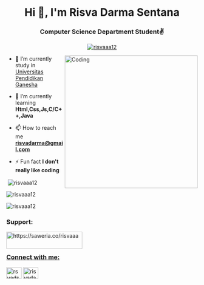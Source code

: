 
<h1 align="center">Hi 👋, I'm Risva Darma Sentana</h1>
<h3 align="center">Computer Science Department Student✌</h3>


<p align="center"> <a href="https://github.com/ryo-ma/github-profile-trophy"><img src="https://github-profile-trophy.vercel.app/?username=risvaaa12" alt="risvaaa12" /></a> </p>

<img align="right" alt="Coding" width="350" src="https://cdn.dribbble.com/users/1059583/screenshots/4171367/coding-freak.gif">

- 🔭 I’m currently study in [Universitas Pendidikan Ganesha](https://undiksha.ac.id/)

- 🌱 I’m currently learning **Html,Css,Js,C/C++,Java**

- 📫 How to reach me **risvadarma@gmail.com**

- ⚡ Fun fact **I don't really like coding**




<p>&nbsp;<img align="center" src="https://github-readme-stats.vercel.app/api?username=risvaaa12&show_icons=true&locale=en" alt="risvaaa12" /></p>

<p><img align="center" src="https://github-readme-streak-stats.herokuapp.com/?user=risvaaa12&" alt="risvaaa12" /></p>

<p><img align="center" src="https://github-readme-stats.vercel.app/api/top-langs?username=risvaaa12&show_icons=true&locale=en&layout=compact" alt="risvaaa12" /></p>



<h3 align="left">Support:</h3>
<p><a href="https://www.buymeacoffee.com/https://saweria.co/risvaaa"> <img align="left" src="https://cdn.buymeacoffee.com/buttons/v2/default-yellow.png" height="45" width="200" alt="https://saweria.co/risvaaa" /></a><a href="https://ko-fi.com/https://saweria.co/risvaaa"> <br><br>
  
  <h3 align="left">Connect with me:</h3>
<p align="left">
<a href="https://twitter.com/rsvads" target="blank"><img align="center" src="https://raw.githubusercontent.com/rahuldkjain/github-profile-readme-generator/master/src/images/icons/Social/twitter.svg" alt="rsvads" height="30" width="40" /></a>
<a href="https://instagram.com/risvadarmasentanaa_" target="blank"><img align="center" src="https://raw.githubusercontent.com/rahuldkjain/github-profile-readme-generator/master/src/images/icons/Social/instagram.svg" alt="risvadarmasentanaa_" height="30" width="40" /></a>
</p>
